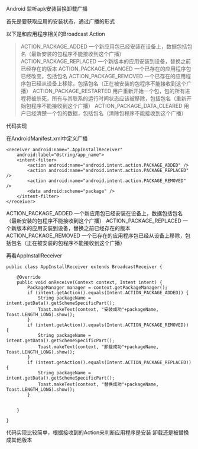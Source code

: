 Android 监听apk安装替换卸载广播

首先是要获取应用的安装状态，通过广播的形式

以下是和应用程序相关的Broadcast Action

>ACTION_PACKAGE_ADDED 一个新应用包已经安装在设备上，数据包括包名（最新安装的包程序不能接收到这个广播）
ACTION_PACKAGE_REPLACED	一个新版本的应用安装到设备，替换之前已经存在的版本
ACTION_PACKAGE_CHANGED	一个已存在的应用程序包已经改变，包括包名
ACTION_PACKAGE_REMOVED	一个已存在的应用程序包已经从设备上移除，包括包名（正在被安装的包程序不能接收到这个广播）
ACTION_PACKAGE_RESTARTED	用户重新开始一个包，包的所有进程将被杀死，所有与其联系的运行时间状态应该被移除，包括包名（重新开始包程序不能接收到这个广播）
ACTION_PACKAGE_DATA_CLEARED	用户已经清楚一个包的数据，包括包名（清除包程序不能接收到这个广播）

代码实现 

在AndroidManifest.xml中定义广播

    <receiver android:name=".AppInstallReceiver"
        android:label="@string/app_name">
        <intent-filter>
            <action android:name="android.intent.action.PACKAGE_ADDED" /> 
            <action android:name="android.intent.action.PACKAGE_REPLACED" />
            <action android:name="android.intent.action.PACKAGE_REMOVED" />
            <data android:scheme="package" />
        </intent-filter>
    </receiver>

ACTION_PACKAGE_ADDED 一个新应用包已经安装在设备上，数据包括包名（最新安装的包程序不能接收到这个广播）
ACTION_PACKAGE_REPLACED	一个新版本的应用安装到设备，替换之前已经存在的版本
ACTION_PACKAGE_REMOVED	一个已存在的应用程序包已经从设备上移除，包括包名（正在被安装的包程序不能接收到这个广播）

再看AppInstallReceiver 

    public class AppInstallReceiver extends BroadcastReceiver {
    
        @Override
        public void onReceive(Context context, Intent intent) {
            PackageManager manager = context.getPackageManager();
            if (intent.getAction().equals(Intent.ACTION_PACKAGE_ADDED)) {
                String packageName = intent.getData().getSchemeSpecificPart();
                Toast.makeText(context, "安装成功"+packageName, Toast.LENGTH_LONG).show();
            }
            if (intent.getAction().equals(Intent.ACTION_PACKAGE_REMOVED)) {
                String packageName = intent.getData().getSchemeSpecificPart();
                Toast.makeText(context, "卸载成功"+packageName, Toast.LENGTH_LONG).show();
            }
            if (intent.getAction().equals(Intent.ACTION_PACKAGE_REPLACED)) {
                String packageName = intent.getData().getSchemeSpecificPart();
                Toast.makeText(context, "替换成功"+packageName, Toast.LENGTH_LONG).show();
            }
            
    
        }
    
    }
代码实现比较简单，根据接收到的Action来判断应用程序是安装 卸载还是被替换成其他版本